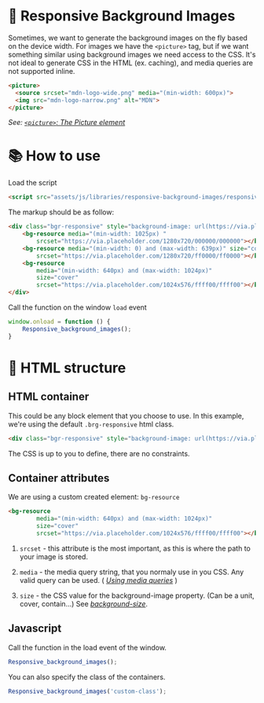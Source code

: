 # 🌄 Responsive Background Images
  Sometimes, we want to generate the background images on the fly based on the device width. For images we have the `<picture>` tag, but if we want something similar using background images we need access to the CSS. It's not ideal to generate CSS in the HTML (ex. caching), and media queries are not supported inline.

```html
<picture>
  <source srcset="mdn-logo-wide.png" media="(min-width: 600px)">
  <img src="mdn-logo-narrow.png" alt="MDN">
</picture>
```
<cite>See: <a href="https://developer.mozilla.org/en-US/docs/Web/HTML/Element/picture" title="The Picture element">`<picture>`: The Picture element</a></cite>
  
# 📚 How to use
Load the script

```html
<script src="assets/js/libraries/responsive-background-images/responsive-background-images.js" ></script>
```
The markup should be as follow:
```html
<div class="bgr-responsive" style="background-image: url(https://via.placeholder.com/1280x720/000000/000000)">
    <bg-resource media="(min-width: 1025px) "
        srcset="https://via.placeholder.com/1280x720/000000/000000"></bg-resource>
    <bg-resource media="(min-width: 0) and (max-width: 639px)" size="cover"
        srcset="https://via.placeholder.com/1280x720/ff0000/ff0000"></bg-resource>
    <bg-resource 
        media="(min-width: 640px) and (max-width: 1024px)" 
        size="cover"
        srcset="https://via.placeholder.com/1024x576/ffff00/ffff00"></bg-resource>
</div>    
```

Call the function on the window `load` event

```javascript
window.onload = function () {
    Responsive_background_images();    
}
```

# 💬 HTML structure

## HTML container
This could be any block element that you choose to use. In this example, we're using the default `.brg-responsive` html class. 


```html
<div class="bgr-responsive" style="background-image: url(https://via.placeholder.com/1280x720/000000/000000)">
```

The CSS is up to you to define, there are no constraints.

## Container attributes
We are using a custom created element: `bg-resource`

```html
<bg-resource 
        media="(min-width: 640px) and (max-width: 1024px)" 
        size="cover"
        srcset="https://via.placeholder.com/1024x576/ffff00/ffff00"></bg-resource>
```
1. `srcset` - this attribute is the most important, as this is where the path to your image is stored.
2. `media` - the media query string, that you normaly use in you CSS. Any valid query can be used.
( <cite><a href="https://developer.mozilla.org/en-US/docs/Web/CSS/Media_Queries/Using_media_queries" title="Using media queries">Using media queries</a></cite> )

3. `size` - the CSS value for the background-image property. (Can be a unit, cover, contain...) See <cite><a href="https://developer.mozilla.org/en-US/docs/Web/CSS/background-size" title="background-size">background-size</a></cite>.

## Javascript
Call the function in the load event of the window. 

```javascript
Responsive_background_images(); 
```
You can also specify the class of the containers.

```javascript
Responsive_background_images('custom-class'); 
```
